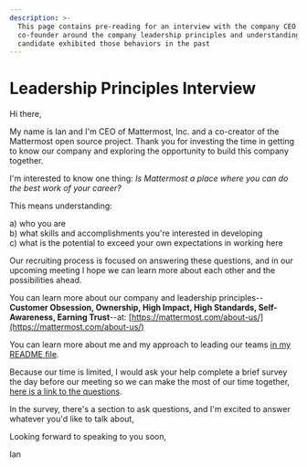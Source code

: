 ```yaml
---
description: >-
  This page contains pre-reading for an interview with the company CEO and
  co-founder around the company leadership principles and understanding how the
  candidate exhibited those behaviors in the past
---
```


# Leadership Principles Interview

Hi there, 

My name is Ian and I'm CEO of Mattermost, Inc. and a co-creator of the Mattermost open source project. Thank you for investing the time in getting to know our company and exploring the opportunity to build this company together.

I'm interested to know one thing: _Is Mattermost a place where you can do the best work of your career?_ 

This means understanding: 

a\) who you are  
b\) what skills and accomplishments you're interested in developing    
c\) what is the potential to exceed your own expectations in working here

Our recruiting process is focused on answering these questions, and in our upcoming meeting I hope we can learn more about each other and the possibilities ahead. 

You can learn more about our company and leadership principles--**Customer Obsession, Ownership, High Impact, High Standards, Self-Awareness, Earning Trust**--at: [https://mattermost.com/about-us/](https://mattermost.com/about-us/)

You can learn more about me and my approach to leading our teams [in my README file](../). 

Because our time is limited, I would ask your help complete a brief survey the day before our meeting so we can make the most of our time together, [here is a link to the questions](https://docs.google.com/forms/d/e/1FAIpQLSfGFUN7baIFot6me_oDWTSICA_QhRFM9dBRiqBTw38uRY6XDQ/viewform).

In the survey, there's a section to ask questions, and I'm excited to answer whatever you'd like to talk about, 

Looking forward to speaking to you soon, 

Ian 

